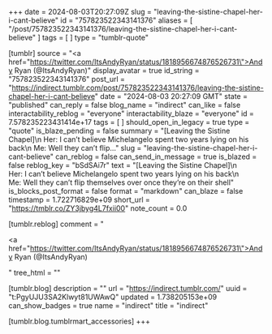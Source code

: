 +++
date = 2024-08-03T20:27:09Z
slug = "leaving-the-sistine-chapel-her-i-cant-believe"
id = "757823522343141376"
aliases = [ "/post/757823522343141376/leaving-the-sistine-chapel-her-i-cant-believe" ]
tags = [ ]
type = "tumblr-quote"

[tumblr]
source = "<a href=\"https://twitter.com/ItsAndyRyan/status/1818956674876526731\">Andy Ryan (@ItsAndyRyan)</a>"
display_avatar = true
id_string = "757823522343141376"
post_url = "https://indirect.tumblr.com/post/757823522343141376/leaving-the-sistine-chapel-her-i-cant-believe"
date = "2024-08-03 20:27:09 GMT"
state = "published"
can_reply = false
blog_name = "indirect"
can_like = false
interactability_reblog = "everyone"
interactability_blaze = "everyone"
id = 7.578235223431414e+17
tags = [ ]
should_open_in_legacy = true
type = "quote"
is_blaze_pending = false
summary = "[Leaving the Sistine Chapel]\n Her: I can’t believe Michelangelo spent two years lying on his back\n Me: Well they can’t flip..."
slug = "leaving-the-sistine-chapel-her-i-cant-believe"
can_reblog = false
can_send_in_message = true
is_blazed = false
reblog_key = "bSdSAi7r"
text = "[Leaving the Sistine Chapel]\n<br/>Her: I can&rsquo;t believe Michelangelo spent two years lying on his back\n<br/>Me: Well they can&rsquo;t flip themselves over once they&rsquo;re on their shell"
is_blocks_post_format = false
format = "markdown"
can_blaze = false
timestamp = 1.722716829e+09
short_url = "https://tmblr.co/ZY3jbyg4L7fxii00"
note_count = 0.0

[tumblr.reblog]
comment = "<p><a href=\"https://twitter.com/ItsAndyRyan/status/1818956674876526731\">Andy Ryan (@ItsAndyRyan)</a></p>"
tree_html = ""

[tumblr.blog]
description = ""
url = "https://indirect.tumblr.com/"
uuid = "t:PgyUJU3SA2Klwyt81UWAwQ"
updated = 1.738205153e+09
can_show_badges = true
name = "indirect"
title = "indirect"

[tumblr.blog.tumblrmart_accessories]
+++
